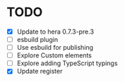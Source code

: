 TODO
====

- [x] Update to hera 0.7.3-pre.3
- [ ] esbuild plugin
- [ ] Use esbuild for publishing
- [ ] Explore Custom elements
- [ ] Explore adding TypeScript typings
- [x] Update register

